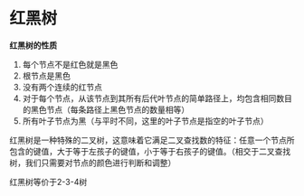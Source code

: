 # 红黑树

**红黑树的性质**

1. 每个节点不是红色就是黑色
2. 根节点是黑色
3. 没有两个连续的红节点
4. 对于每个节点，从该节点到其所有后代叶节点的简单路径上，均包含相同数目的黑色节点（每条路径上黑色节点的数量相等）
5. 所有叶子节点为黑（与平时不同，这里的叶子节点是指空的叶子节点）

红黑树是一种特殊的二叉树，这意味着它满足二叉查找数的特征：任意一个节点所包含的键值，大于等于左孩子的键值，小于等于右孩子的键值。（相交于二叉查找树，我们只需要对节点的颜色进行判断和调整）

红黑树等价于2-3-4树

